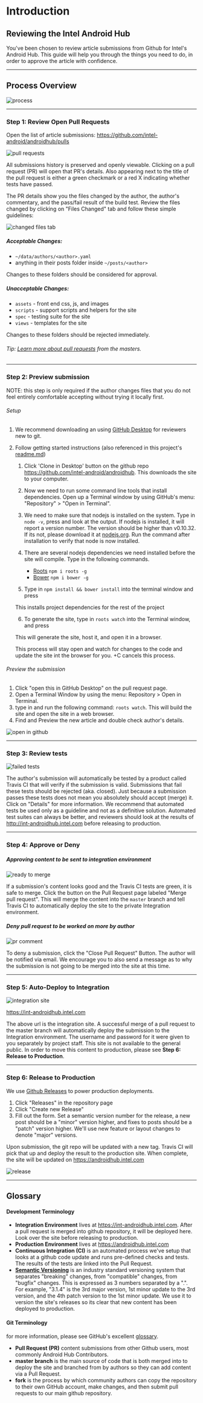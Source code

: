 # Introduction

## Reviewing the Intel Android Hub

You've been chosen to review article submissions from Github for Intel's Android Hub. This guide will help you through the things you need to do, in order to approve the article with confidence.

--------

## Process Overview

![process](https://drive.google.com/uc?id=0BwL_X3dS1kN_QVNwYXRydVR6VGs)

--------

### Step 1: Review Open Pull Requests

Open the list of article submissions: https://github.com/intel-android/androidhub/pulls

![pull requests](https://drive.google.com/uc?id=0BwL_X3dS1kN_Q3hRRFVGS2VMWWc)

All submissions history is preserved and openly viewable. Clicking on a pull request (PR) will open that PR's details. Also appearing next to the title of the pull request is either a green checkmark or a red X indicating whether tests have passed.

The PR details show you the files changed by the author, the author's commentary, and the pass/fail result of the build test. Review the files changed by clicking on "Files Changed" tab and follow these simple guidelines:

![changed files tab](https://drive.google.com/uc?id=0BwL_X3dS1kN_dVhKZWhNaDFUbmc)

##### Acceptable Changes:

- `~/data/authors/<author>.yaml`
- anything in their posts folder inside `~/posts/<author>`

Changes to these folders should be considered for approval.

##### Unacceptable Changes:

- `assets` - front end css, js, and images
- `scripts` - support scripts and helpers for the site
- `spec` - testing suite for the site
- `views` - templates for the site

Changes to these folders should be rejected immediately.

###### Tip: [Learn more about pull requests](https://help.github.com/articles/using-pull-requests/#reviewing-the-pull-request) from the masters.

--------

### Step 2: Preview submission

NOTE: this step is only required if the author changes files that you do not feel entirely comfortable accepting without trying it locally first.

###### Setup

1. We recommend downloading an using [GitHub Desktop](https://desktop.github.com/) for reviewers new to git.

2. Follow getting started instructions (also referenced in this project's [readme.md](readme.md))

    1. Click  'Clone in Desktop' button on the github repo https://github.com/intel-android/androidhub. This downloads the site to your computer.

    2. Now we need to run some command line tools that install dependencies. Open up a Terminal window by using GitHub's menu: "Repository" > "Open in Terminal".

    3. We need to make sure that nodejs is installed on the system. Type in `node -v`, press <return> and look at the output. If nodejs is installed, it will report a version number. The version should be higher than v0.10.32. If its not, please download it at [nodejs.org](https://nodejs.org/en/). Run the command after installation to verify that node is now installed.

    4. There are several nodejs dependencies we need installed before the site will compile. Type in the following commands.

        - [Roots](http://roots.cx/) `npm i roots -g`
        - [Bower](http://bower.io/) `npm i bower -g`

    5. Type in `npm install && bower install` into the terminal window and press <return>

    This installs project dependencies for the rest of the project

    6. To generate the site, type in `roots watch` into the Terminal window, and press <return>

    This will generate the site, host it, and open it in a browser.

    This process will stay open and watch for changes to the code and update the site int the browser for you. <ctrl>+C cancels this process.

###### Preview the submission

1. Click "open this in GitHub Desktop" on the pull request page.
2. Open a Terminal Window by using the menu: Repository > Open in Terminal.
3. type in and run the following command: `roots watch`. This will build the site and open the site in a web browser.
4. Find and Preview the new article and double check author's details.

![open in github](https://drive.google.com/uc?id=0BwL_X3dS1kN_a2FUYUFKdHNZSGc)


--------

### Step 3: Review tests

![failed tests](https://drive.google.com/uc?id=0BwL_X3dS1kN_NmpXbDFZMGdIOTg)

The author's submission will automatically be tested by a product called Travis CI that will verify if the submission is valid. Submissions that fail these tests should be rejected (aka. closed). Just because a submission passes these tests does not mean you absolutely should accept (merge) it. Click on "Details" for more information. We recommend that automated tests be used only as a guideline and not as a definitive solution. Automated test suites can always be better, and reviewers should look at the results of http://int-androidhub.intel.com before releasing to production.

--------

### Step 4: Approve or Deny

##### Approving content to be sent to integration environment

![ready to merge](https://drive.google.com/uc?id=0BwL_X3dS1kN_eFVlVktXVXlhUG8)

If a submission's content looks good and the Travis CI tests are green, it is safe to merge. Click the button on the Pull Request page labeled "Merge pull request". This will merge the content into the `master` branch and tell Travis CI to automatically deploy the site to the private Integration environment.

##### Deny pull request to be worked on more by author
![pr comment](https://drive.google.com/uc?id=0BwL_X3dS1kN_cGJiaWRwb05Dbzg)

To deny a submission, click the "Close Pull Request" Button. The author will be notified via email. We encourage you to also send a message as to why the submission is not going to be merged into the site at this time.

--------

### Step 5: Auto-Deploy to Integration

![integration site](https://drive.google.com/uc?id=0BwL_X3dS1kN_a2I1VU5tUHdMc2c)

https://int-androidhub.intel.com

The above url is the integration site. A successful merge of a pull request to the master branch will automatically deploy the submission to the Integration environment. The username and password for it were given to you separately by project staff. This site is not available to the general public. In order to move this content to production, please see **Step 6: Release to Production**.

--------

### Step 6: Release to Production

We use [Github Releases](https://github.com/blog/1547-release-your-software) to power production deployments.

1. Click "Releases" in the repository page
2. Click "Create new Release"
3. Fill out the form. Set a semantic version number for the release, a new post should be a "minor" version higher, and fixes to posts should be a "patch" version higher. We'll use new feature or layout changes to denote "major" versions.

Upon submission, the git repo will be updated with a new tag. Travis CI will pick that up and deploy the result to the production site. When complete, the site will be updated on https://androidhub.intel.com

![release](https://drive.google.com/uc?id=0BwL_X3dS1kN_aFRVeUNYQzMyRGs)

--------

## Glossary

#### Development Terminology

- **Integration Environment** lives at https://int-androidhub.intel.com. After a pull request is merged into github repository, it will be deployed here. Look over the site before releasing to production.
- **Production Environment** lives at https://androidhub.intel.com
- **Continuous Integration (CI)** is an automated process we've setup that looks at a github code update and runs pre-defined checks and tests. The results of the tests are linked into the Pull Request.
- **[Semantic Versioning](http://semver.org/)** is an industry standard versioning system that separates "breaking" changes, from "compatible" changes, from "bugfix" changes. This is expressed as 3 numbers separated by a ".". For example, "3.1.4" is the 3rd major version, 1st minor update to the 3rd version, and the 4th patch version to the 1st minor update. We use it to version the site's releases so its clear that new content has been deployed to production.

#### Git Terminology

for more information, please see GitHub's excellent [glossary](https://help.github.com/articles/github-glossary/).

- **Pull Request (PR)** content submissions from other Github users, most commonly Android Hub Contributors.
- **master branch** is the main source of code that is both merged into to deploy the site and branched from by authors so they can add content via a Pull Request.
- **fork** is the process by which community authors can copy the repository to their own GitHub account, make changes, and then submit pull requests to our main github repository.
